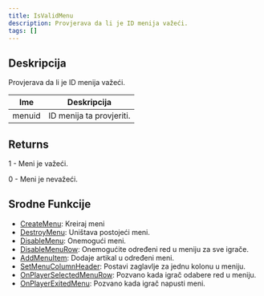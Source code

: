 ```yaml
---
title: IsValidMenu
description: Provjerava da li je ID menija važeći.
tags: []
---
```


## Deskripcija

Provjerava da li je ID menija važeći.

| Ime    | Deskripcija              |
| ------ | ------------------------ |
| menuid | ID menija ta provjeriti. |

## Returns

1 - Meni je važeći.

0 - Meni je nevažeći.

## Srodne Funkcije

- [CreateMenu](CreateMenu): Kreiraj meni
- [DestroyMenu](DestroyMenu): Uništava postojeći meni.
- [DisableMenu](DisableMenu): Onemogući meni.
- [DisableMenuRow](DisableMenuRow): Onemogućite određeni red u meniju za sve igrače.
- [AddMenuItem](AddMenuItem): Dodaje artikal u određeni meni.
- [SetMenuColumnHeader](SetMenuColumnHeader): Postavi zaglavlje za jednu kolonu u meniju.
- [OnPlayerSelectedMenuRow](../callbacks/OnPlayerSelectedMenuRow): Pozvano kada igrač odabere red u meniju.
- [OnPlayerExitedMenu](../callbacks/OnPlayerExitedMenu): Pozvano kada igrač napusti meni.
